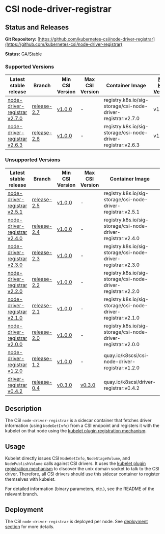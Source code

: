 # CSI node-driver-registrar

## Status and Releases

**Git Repository:** [https://github.com/kubernetes-csi/node-driver-registrar](https://github.com/kubernetes-csi/node-driver-registrar)

**Status:** GA/Stable

### Supported Versions

Latest stable release | Branch | Min CSI Version | Max CSI Version | Container Image | [Min K8s Version](kubernetes-compatibility.md#minimum-version) | [Max K8s Version](kubernetes-compatibility.md#maximum-version) | [Recommended K8s Version](kubernetes-compatibility.md#recommended-version) |
--|--|--|--|--|--|--|--
[node-driver-registrar v2.7.0](https://github.com/kubernetes-csi/node-driver-registrar/releases/tag/v2.7.0) | [release-2.7](https://github.com/kubernetes-csi/node-driver-registrar/tree/release-2.7) | [v1.0.0](https://github.com/container-storage-interface/spec/releases/tag/v1.0.0) | - | registry.k8s.io/sig-storage/csi-node-driver-registrar:v2.7.0 | v1.13 | -
[node-driver-registrar v2.6.3](https://github.com/kubernetes-csi/node-driver-registrar/releases/tag/v2.6.3) | [release-2.6](https://github.com/kubernetes-csi/node-driver-registrar/tree/release-2.6) | [v1.0.0](https://github.com/container-storage-interface/spec/releases/tag/v1.0.0) | - | registry.k8s.io/sig-storage/csi-node-driver-registrar:v2.6.3 | v1.13 | -

### Unsupported Versions

Latest stable release | Branch | Min CSI Version | Max CSI Version | Container Image | [Min K8s Version](kubernetes-compatibility.md#minimum-version) | [Max K8s Version](kubernetes-compatibility.md#maximum-version) | [Recommended K8s Version](kubernetes-compatibility.md#recommended-version) |
--|--|--|--|--|--|--|--
[node-driver-registrar v2.5.1](https://github.com/kubernetes-csi/node-driver-registrar/releases/tag/v2.5.1) | [release-2.5](https://github.com/kubernetes-csi/node-driver-registrar/tree/release-2.5) | [v1.0.0](https://github.com/container-storage-interface/spec/releases/tag/v1.0.0) | - | registry.k8s.io/sig-storage/csi-node-driver-registrar:v2.5.1 | v1.13 | -
[node-driver-registrar v2.4.0](https://github.com/kubernetes-csi/node-driver-registrar/releases/tag/v2.4.0) | [release-2.4](https://github.com/kubernetes-csi/node-driver-registrar/tree/release-2.4) | [v1.0.0](https://github.com/container-storage-interface/spec/releases/tag/v1.0.0) | - | registry.k8s.io/sig-storage/csi-node-driver-registrar:v2.4.0 | v1.13 | -
[node-driver-registrar v2.3.0](https://github.com/kubernetes-csi/node-driver-registrar/releases/tag/v2.3.0) | [release-2.3](https://github.com/kubernetes-csi/node-driver-registrar/tree/release-2.3) | [v1.0.0](https://github.com/container-storage-interface/spec/releases/tag/v1.0.0) | - | registry.k8s.io/sig-storage/csi-node-driver-registrar:v2.3.0 | v1.13 | -
[node-driver-registrar v2.2.0](https://github.com/kubernetes-csi/node-driver-registrar/releases/tag/v2.2.0) | [release-2.2](https://github.com/kubernetes-csi/node-driver-registrar/tree/release-2.2) | [v1.0.0](https://github.com/container-storage-interface/spec/releases/tag/v1.0.0) | - | registry.k8s.io/sig-storage/csi-node-driver-registrar:v2.2.0 | v1.13 | -
[node-driver-registrar v2.1.0](https://github.com/kubernetes-csi/node-driver-registrar/releases/tag/v2.1.0) | [release-2.1](https://github.com/kubernetes-csi/node-driver-registrar/tree/release-2.1) | [v1.0.0](https://github.com/container-storage-interface/spec/releases/tag/v1.0.0) | - | registry.k8s.io/sig-storage/csi-node-driver-registrar:v2.1.0 | v1.13 | -
[node-driver-registrar v2.0.0](https://github.com/kubernetes-csi/node-driver-registrar/releases/tag/v2.0.0) | [release-2.0](https://github.com/kubernetes-csi/node-driver-registrar/tree/release-2.0) | [v1.0.0](https://github.com/container-storage-interface/spec/releases/tag/v1.0.0) | - | registry.k8s.io/sig-storage/csi-node-driver-registrar:v2.0.0 | v1.13 | -
[node-driver-registrar v1.2.0](https://github.com/kubernetes-csi/node-driver-registrar/releases/tag/v1.2.0) | [release-1.2](https://github.com/kubernetes-csi/node-driver-registrar/tree/release-1.2) | [v1.0.0](https://github.com/container-storage-interface/spec/releases/tag/v1.0.0) | - | quay.io/k8scsi/csi-node-driver-registrar:v1.2.0 | v1.13 | -
[driver-registrar v0.4.2](https://github.com/kubernetes-csi/driver-registrar/releases/tag/v0.4.2) | [release-0.4](https://github.com/kubernetes-csi/driver-registrar/tree/release-0.4) | [v0.3.0](https://github.com/container-storage-interface/spec/releases/tag/v0.3.0) | [v0.3.0](https://github.com/container-storage-interface/spec/releases/tag/v0.3.0) | quay.io/k8scsi/driver-registrar:v0.4.2 | v1.10 | v1.16

## Description

The CSI `node-driver-registrar` is a sidecar container that fetches driver information (using `NodeGetInfo`) from a CSI endpoint and registers it with the kubelet on that node using the [kubelet plugin registration mechanism](https://github.com/kubernetes/kubernetes/blob/master/pkg/kubelet/pluginmanager/pluginwatcher/README.md).

## Usage

Kubelet directly issues CSI `NodeGetInfo`, `NodeStageVolume`, and `NodePublishVolume` calls against CSI drivers. It uses the [kubelet plugin registration mechanism](https://github.com/kubernetes/kubernetes/blob/master/pkg/kubelet/pluginmanager/pluginwatcher/README.md) to discover the unix domain socket to talk to the CSI driver. Therefore, all CSI drivers should use this sidecar container to register themselves with kubelet.

For detailed information (binary parameters, etc.), see the README of the relevant branch.

## Deployment

The CSI `node-driver-registrar` is deployed per node. See [deployment section](deploying.md) for more details.
